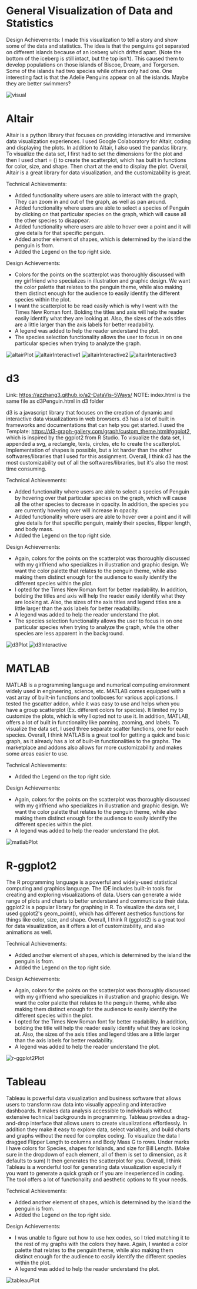 # General Visualization of Data and Statistics
Design Achievements:
I made this visualization to tell a story and show some of the data and statistics.
The idea is that the penguins got separated on different islands because of an iceberg which drifted apart. (Note the bottom of the iceberg is still intact, but the top isn't). This caused them to develop populations on those islands of Biscoe, Dream, and Torgersen. Some of the islands had two species while others only had one. One interesting fact is that the Adelie Penguins appear on all the islands. Maybe they are better swimmers?

![visual](img/visual.png)


# Altair
Altair is a python library that focuses on providing interactive and immersive data visualization experiences.
I used Google Colaboratory for Altair, coding and displaying the plots.
In addition to Altair, I also used the pandas library.
To visualize the data set, I first had to set the dimensions for the plot and then I used chart = () to create the scatterplot, which has built in functions for color, size, and shape. Then chart at the end to display the plot.
Overall, Altair is a great library for data visualization, and the customizability is great.

Technical Achievements:
- Added functionality where users are able to interact with the graph, They can zoom in and out of the graph, as well as pan around. 
- Added functionality where users are able to select a species of Penguin by clicking on that particular species on the graph, which will cause all the other species to disappear.
- Added functionality where users are able to hover over a point and it will give details for that specific penguin.
- Added another element of shapes, which is determined by the island the penguin is from.
- Added the Legend on the top right side.

Design Achievements: 
- Colors for the points on the scatterplot was thoroughly discussed with my girlfriend who specializes in illustration and graphic design. We want the color palette that relates to the penguin theme, while also making them distinct enough for the audience to easily identify the different species within the plot.
- I want the scatterplot to be read easily which is why I went with the Times New Roman font. Bolding the titles and axis will help the reader easily identify what they are looking at. Also, the sizes of the axis titles are a little larger than the axis labels for better readability.
- A legend was added to help the reader understand the plot.
- The species selection functionality allows the user to focus in on one particular species when trying to analyze the graph. 

![altairPlot](img/altair.png)
![altairInteractive1](img/altair-interactive1.png)
![altairInteractive2](img/altair-interactive2.png)
![altairInteractive3](img/img/altair-interactive3.png)

# d3
Link: https://azzhang3.github.io/a2-DataVis-5Ways/
NOTE: index.html is the same file as d3Penguin.html in d3 folder

d3 is a javascript library that focuses on the creation of dynamic and interactive data visualizations in web browsers.
d3 has a lot of built in frameworks and documentations that can help you get started. 
I used the Template: https://d3-graph-gallery.com/graph/custom_theme.html#ggplot2, which is inspired by the ggplot2 from R Studio.
To visualize the data set, I appended a svg, a rectangle, texts, circles, etc to create the scatterplot.
Implementation of shapes is possible, but a lot harder than the other softwares/libraries that I used for this assignment.
Overall, I think d3 has the most customizability out of all the softwares/libraries, but it's also the most time consuming. 

Technical Achievements:
- Added functionality where users are able to select a species of Penguin by hovering over that particular species on the graph, which will cause all the other species to decrease in opacity. In addition, the species you are currently hovering over will increase in opacity.
- Added functionality where users are able to hover over a point and it will give details for that specific penguin, mainly their species, flipper length, and body mass.
- Added the Legend on the top right side.

Design Achievements: 
- Again, colors for the points on the scatterplot was thoroughly discussed with my girlfriend who specializes in illustration and graphic design. We want the color palette that relates to the penguin theme, while also making them distinct enough for the audience to easily identify the different species within the plot.
- I opted for the Times New Roman font for better readability. In addition, bolding the titles and axis will help the reader easily identify what they are looking at. Also, the sizes of the axis titles and legend titles are a little larger than the axis labels for better readability.
- A legend was added to help the reader understand the plot.
- The species selection functionality allows the user to focus in on one particular species when trying to analyze the graph, while the other species are less apparent in the background.

![d3Plot](img/d3.png)
![d3Interactive](img/d3-interactive.png)

# MATLAB
MATLAB is a programming  language and numerical computing environment widely used in engineering, science, etc.
MATLAB comes equipped with a vast array of built-in functions and toolboxes for various applications.
I tested the gscatter addon, while it was easy to use and helps when you have a group scatterplot (Ex. different colors for species). It limited my to customize the plots, which is why I opted not to use it.
In addition, MATLAB, offers a lot of built in functionality like panning, zooming, and labels.
To visualize the data set, I used three separate scatter functions, one for each species. 
Overall, I think MATLAB is a great tool for getting a quick and basic graph, as it already has a lot of built-in functionalities to the graphs. The marketplace and addons also allows for more customizability and makes some areas easier to use.

Technical Achievements:
- Added the Legend on the top right side.

Design Achievements: 
- Again, colors for the points on the scatterplot was thoroughly discussed with my girlfriend who specializes in illustration and graphic design. We want the color palette that relates to the penguin theme, while also making them distinct enough for the audience to easily identify the different species within the plot.
- A legend was added to help the reader understand the plot.

![matlabPlot](img/matlab.png)

# R-ggplot2
The R programming language is a powerful and widely-used statistical computing and graphics language.
The IDE includes built-in tools for creating and exploring visualizations of data. Users can generate a wide range of plots and charts to better understand and communicate their data.
ggplot2 is a popular library for graphing in R.
To visualize the data set, I used ggplot2's geom_point(), which has different aesthetics functions for things like color, size, and shape.
Overall, I think R (ggplot2) is a great tool for data visualization, as it offers a lot of customizability, and also animations as well.

Technical Achievements:
- Added another element of shapes, which is determined by the island the penguin is from.
- Added the Legend on the top right side.

Design Achievements: 
- Again, colors for the points on the scatterplot was thoroughly discussed with my girlfriend who specializes in illustration and graphic design. We want the color palette that relates to the penguin theme, while also making them distinct enough for the audience to easily identify the different species within the plot.
- I opted for the Times New Roman font for better readability. In addition, bolding the title will help the reader easily identify what they are looking at. Also, the sizes of the axis titles and legend titles are a little larger than the axis labels for better readability.
- A legend was added to help the reader understand the plot.

![r-ggplot2Plot](img/r-ggplot2.png)

# Tableau
Tableau is powerful data visualization and business software that allows users to transform raw data into visually appealing and interactive dashboards.
It makes data analysis accessible to individuals without extensive technical backgrounds in programming.
Tableau provides a drag-and-drop interface that allows users to create visualizations effortlessly. In addition they make it easy to explore data, select variables, and build charts and graphs without the need for complex coding.
To visualize the data I dragged Flipper Length to columns and Body Mass G to rows. Under marks I have colors for Species, shapes for Islands,
and size for Bill Length. (Make sure in the dropdown of each element, all of them is set to dimension, as it defaults to sum) It then generates the scatterplot for you.
Overall, I think Tableau is a wonderful tool for generating data visualization especially if you want to generate a quick graph or if you are inexperienced in coding. The tool offers a lot of functionality and aesthetic options to fit your needs.

Technical Achievements:
- Added another element of shapes, which is determined by the island the penguin is from.
- Added the Legend on the top right side.

Design Achievements: 
- I was unable to figure out how to use hex codes, so I tried matching it to the rest of my graphs with the colors they have. Again, I wanted a color palette that relates to the penguin theme, while also making them distinct enough for the audience to easily identify the different species within the plot.
- A legend was added to help the reader understand the plot.

![tableauPlot](img/tableau.png)
